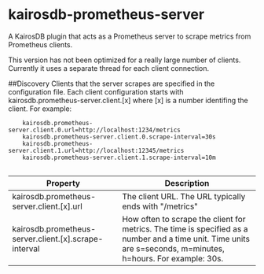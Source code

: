 # kairosdb-prometheus-server
A KairosDB plugin that acts as a Prometheus server to scrape metrics from Prometheus clients.

This version has not been optimized for a really large number of clients. Currently it uses a separate thread for each client connection. 

##Discovery
Clients that the server scrapes are specified in the configuration file. Each client configuration starts with
 kairosdb.prometheus-server.client.[x] where [x] is a number identifing the client. For example:
 
```
	kairosdb.prometheus-server.client.0.url=http://localhost:1234/metrics
	kairosdb.prometheus-server.client.0.scrape-interval=30s
	kairosdb.prometheus-server.client.1.url=http://localhost:12345/metrics
	kairosdb.prometheus-server.client.1.scrape-interval=10m
    
```
	
	
| Property | Description|
|----------|------------|
|kairosdb.prometheus-server.client.[x].url| The client URL. The URL typically ends with "/metrics"|
 kairosdb.prometheus-server.client.[x].scrape-interval| How often to scrape the client for metrics. The time is specified as a number and a time unit. Time units are s=seconds, m=minutes, h=hours. For example: 30s.|